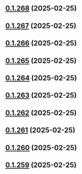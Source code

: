 ## [0.1.268](https://github.com/binary-braids/terraform-oracle/compare/v0.1.267...v0.1.268) (2025-02-25)



## [0.1.267](https://github.com/binary-braids/terraform-oracle/compare/v0.1.266...v0.1.267) (2025-02-25)



## [0.1.266](https://github.com/binary-braids/terraform-oracle/compare/v0.1.265...v0.1.266) (2025-02-25)



## [0.1.265](https://github.com/binary-braids/terraform-oracle/compare/v0.1.264...v0.1.265) (2025-02-25)



## [0.1.264](https://github.com/binary-braids/terraform-oracle/compare/v0.1.263...v0.1.264) (2025-02-25)



## [0.1.263](https://github.com/binary-braids/terraform-oracle/compare/v0.1.262...v0.1.263) (2025-02-25)



## [0.1.262](https://github.com/binary-braids/terraform-oracle/compare/v0.1.261...v0.1.262) (2025-02-25)



## [0.1.261](https://github.com/binary-braids/terraform-oracle/compare/v0.1.260...v0.1.261) (2025-02-25)



## [0.1.260](https://github.com/binary-braids/terraform-oracle/compare/v0.1.259...v0.1.260) (2025-02-25)



## [0.1.259](https://github.com/binary-braids/terraform-oracle/compare/v0.1.258...v0.1.259) (2025-02-25)



